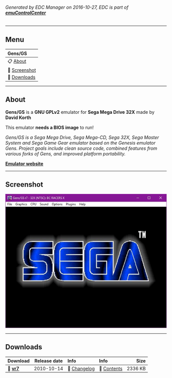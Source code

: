 ###### Generated by EDC Manager on 2016-10-27, EDC is part of [**emuControlCenter**](https://github.com/PhoenixInteractiveNL/emuControlCenter/wiki)
***
## Menu
| **Gens/GS** |
|:---------|
| :clipboard: [About](#about) |
| :sunrise: [Screenshot](#screenshot) |
| :floppy_disk: [Downloads](#downloads) |
***
## About
**Gens/GS** is a **GNU GPLv2** emulator for **Sega Mega Drive 32X** made by **David Korth**

This emulator **needs a BIOS image** to run!

_Gens/GS is a Sega Mega Drive, Sega Mega-CD, Sega 32X, Sega Master System and Sega Game Gear emulator based on the Genesis emulator Gens. Project goals include clean source code, combined features from various forks of Gens, and improved platform portability._

[**Emulator website**](http://sonicretro.org)
***
## Screenshot
![](https://raw.githubusercontent.com/PhoenixInteractiveNL/edc-masterhook/master/downloadhooks/gensgs/gensgs_screen.jpg)
***
## Downloads
| Download | Release date  | Info       | Info       | Size       |
|:---------|:-------------:|:-----------|:-----------|-----------:|
| :floppy_disk: [**vr7**](https://github.com/PhoenixInteractiveNL/edc-repo0001/raw/master/gensgs/r7.7z) | 2010-10-14 | :page_facing_up: [Changelog](https://github.com/PhoenixInteractiveNL/edc-repo0001/blob/master/gensgs/r7_changelog.txt) | :mag_right: [Contents](https://github.com/PhoenixInteractiveNL/edc-repo0001/blob/master/gensgs/r7_contents.txt) | 2336 KB |
